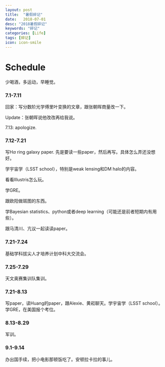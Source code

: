 ```yaml
---
layout: post
title:  "暑假碎记"
date:   2018-07-01
desc: "2018暑假碎记"
keywords: "碎记"
categories: [Life]
tags: [碎记]
icon: icon-smile
---
```


# Schedule

少喝酒，多运动，早睡觉。

### 7.1-7.11 

回家：写分数阶光学傅里叶变换的文章，跟张朝晖商量改一下。

Update：张朝晖说他改改再给我说。

7.13: apologize.

### 7.12-7.21  

写H$\alpha$ ring galaxy paper. 先是要读一些paper，然后再写。具体怎么弄还没想好。

学宇宙学（LSST school），特别是weak lensing和DM halo的内容。

看看Illustris怎么玩。

学GRE。

跟欧阳做斑图的东西。

学Bayesian statistics、python或者deep learning（可能还是前者短期内有用些）。

跟马清川、亢议一起读读paper。

### 7.21-7.24 

基础学科拔尖人才培养计划中科大交流会。

### 7.25-7.29

天文奥赛集训队集训。

### 7.21-8.13 

写paper，读Huang的paper，跟Alexie、黄崧聊天。学宇宙学（LSST school）。学GRE，在美国报个考位。

### 8.13-8.29 

军训。

### 9.1-9.14  

办出国手续，把小电影那顿饭吃了。安顿拉卡拉的事儿。